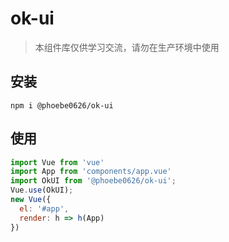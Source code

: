 # ok-ui

>本组件库仅供学习交流，请勿在生产环境中使用

## 安装
```
npm i @phoebe0626/ok-ui
```
## 使用
```javascript
import Vue from 'vue'
import App from 'components/app.vue'
import OkUI from '@phoebe0626/ok-ui';
Vue.use(OkUI);
new Vue({
  el: '#app',
  render: h => h(App)
})
```
